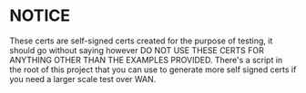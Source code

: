 # NOTICE
These certs are self-signed certs created for the purpose of testing, it should go without saying however
DO NOT USE THESE CERTS FOR ANYTHING OTHER THAN THE EXAMPLES PROVIDED. There's a script in the root of this 
project that you can use to generate more self signed certs if you need a larger scale test over WAN.
